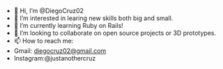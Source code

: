 - 👋 Hi, I’m @DiegoCruz02
- 👀 I’m interested in learing new skills both big and small.
- 🌱 I’m currently learning Ruby on Rails!
- 💞️ I’m looking to collaborate on open source projects or 3D prototypes.
- 📫 How to reach me: 
- Gmail: diegocruz02@gmail.com
- Instagram:@justanothercruz

<!---
DiegoCruz02/DiegoCruz02 is a ✨ special ✨ repository because its `README.md` (this file) appears on your GitHub profile.
You can click the Preview link to take a look at your changes.
--->
